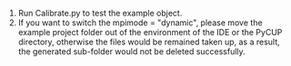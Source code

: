 1. Run Calibrate.py to test the example object.
2. If you want to switch the mpimode = "dynamic", please move the example project folder out of the environment of the IDE or the PyCUP directory, otherwise the files would be remained taken up, as a result, the generated sub-folder would not be deleted successfully.